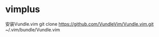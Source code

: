 # vimplus

安装Vundle.vim 
git clone https://github.com/VundleVim/Vundle.vim.git ~/.vim/bundle/Vundle.vim
